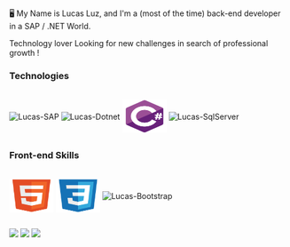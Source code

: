🖥️ My Name is Lucas Luz, and I'm a (most of the time) back-end developer in a SAP / .NET World.

Technology lover
Looking for new challenges in search of professional growth !

<h3>Technologies</h3>
<div style="display: inline_block"><br>  
  <img align="center" alt="Lucas-SAP" height="60" width="80" src="https://www.sap.com/content/dam/application/shared/logos/sap-logo-svg.svg">
  <img align="center" alt="Lucas-Dotnet" height="60" width="80" src="https://cdn.jsdelivr.net/gh/devicons/devicon@latest/icons/dotnetcore/dotnetcore-original.svg">
  <img align="center" alt="Lucas-Csharp" height="60" width="80" src="https://raw.githubusercontent.com/devicons/devicon/master/icons/csharp/csharp-original.svg">
  <img align="center" alt="Lucas-SqlServer" height="60" width="80" src="https://cdn.jsdelivr.net/gh/devicons/devicon@latest/icons/microsoftsqlserver/microsoftsqlserver-plain-wordmark.svg">
</div>

##

<h3>Front-end Skills</h3>
<div style="display: inline_block"><br>
  <img align="center" alt="Lucas-HTML" height="60" width="80" src="https://raw.githubusercontent.com/devicons/devicon/master/icons/html5/html5-original.svg">
  <img align="center" alt="Lucas-CSS" height="60" width="80" src="https://raw.githubusercontent.com/devicons/devicon/master/icons/css3/css3-original.svg">
  <img align="center" alt="Lucas-Bootstrap" height="60" width="80" src="https://cdn.jsdelivr.net/gh/devicons/devicon@latest/icons/bootstrap/bootstrap-original-wordmark.svg">
</div>

##
 
<div>
  <a href="https://instagram.com/lucasgluz" target="_blank"><img src="https://img.shields.io/badge/-Instagram-%23E4405F?style=for-the-badge&logo=instagram&logoColor=white" target="_blank"></a>
  <a href = "mailto:dev.lucasluz@gmail.com"><img src="https://img.shields.io/badge/-Gmail-%23333?style=for-the-badge&logo=gmail&logoColor=white" target="_blank"></a>
  <a href="https://www.linkedin.com/in/rafaella-ballerini-45875016a" target="_blank"><img src="https://img.shields.io/badge/-LinkedIn-%230077B5?style=for-the-badge&logo=linkedin&logoColor=white" target="_blank"></a>   
</div>
